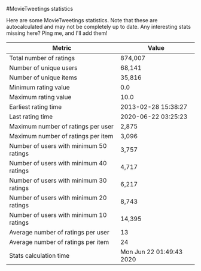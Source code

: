#MovieTweetings statistics

Here are some MovieTweetings statistics. Note that these are autocalculated and may not be completely up to date. Any interesting stats missing here? Ping me, and I'll add them!

Metric | Value
--- | ---
Total number of ratings                 | 874,007
Number of unique users                  | 68,141
Number of unique items                  | 35,816
Minimum rating value                    | 0.0
Maximum rating value                    | 10.0
Earliest rating time                    | 2013-02-28 15:38:27
Last rating time                        | 2020-06-22 03:25:23
Maximum number of ratings per user      | 2,875
Maximum number of ratings per item      | 3,096
Number of users with minimum 50 ratings | 3,757
Number of users with minimum 40 ratings | 4,717
Number of users with minimum 30 ratings | 6,217
Number of users with minimum 20 ratings | 8,743
Number of users with minimum 10 ratings | 14,395
Average number of ratings per user      | 13
Average number of ratings per item      | 24
Stats calculation time                  | Mon Jun 22 01:49:43 2020


